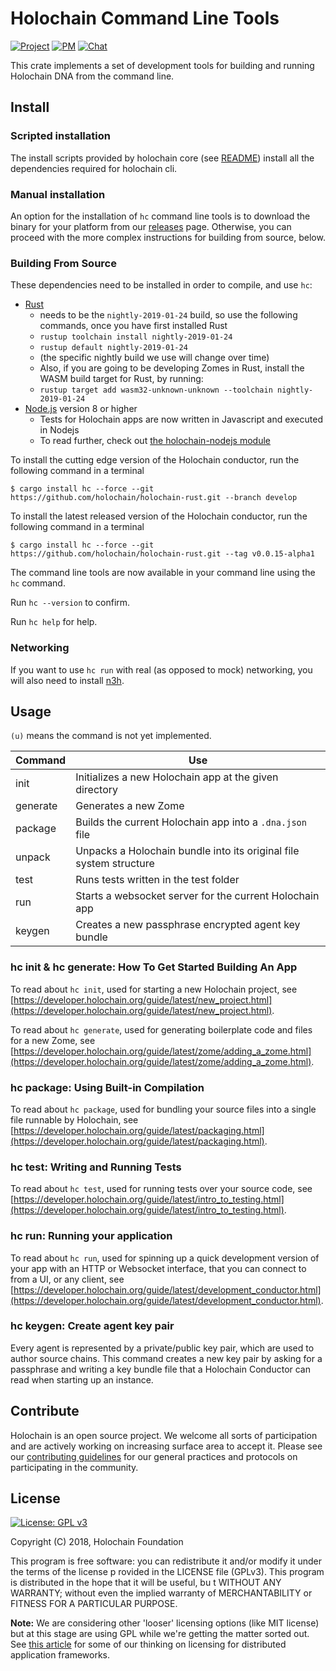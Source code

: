 # Holochain Command Line Tools

[![Project](https://img.shields.io/badge/project-holochain-blue.svg?style=flat-square)](http://holochain.org/)
[![PM](https://img.shields.io/badge/pm-waffle-blue.svg?style=flat-square)](https://waffle.io/holochain/org)
[![Chat](https://img.shields.io/badge/chat-chat%2eholochain%2enet-blue.svg?style=flat-square)](https://chat.holochain.org)

This crate implements a set of development tools for building and running Holochain DNA from the command line.

## Install

### Scripted installation

The install scripts provided by holochain core (see [README](../README.md)) install all the dependencies required for holochain cli.

### Manual installation

An option for the installation of `hc` command line tools is to download the binary for your platform from our [releases](https://github.com/holochain/holochain-rust/releases) page. Otherwise, you can proceed with the more complex instructions for building from source, below.

### Building From Source

These dependencies need to be installed in order to compile, and use `hc`:

- [Rust](https://www.rust-lang.org/en-US/install.html)
  - needs to be the `nightly-2019-01-24` build, so use the following commands, once you have first installed Rust
  - `rustup toolchain install nightly-2019-01-24`
  - `rustup default nightly-2019-01-24`
  - (the specific nightly build we use will change over time)
  - Also, if you are going to be developing Zomes in Rust, install the WASM build target for Rust, by running:
  - `rustup target add wasm32-unknown-unknown --toolchain nightly-2019-01-24`
- [Node.js](https://nodejs.org) version 8 or higher
  - Tests for Holochain apps are now written in Javascript and executed in Nodejs
  - To read further, check out [the holochain-nodejs module](https://www.npmjs.com/package/@holochain/holochain-nodejs)


To install the cutting edge version of the Holochain conductor, run the following command in a terminal
```shell
$ cargo install hc --force --git https://github.com/holochain/holochain-rust.git --branch develop
```

To install the latest released version of the Holochain conductor, run the following command in a terminal
```shell
$ cargo install hc --force --git https://github.com/holochain/holochain-rust.git --tag v0.0.15-alpha1
```

The command line tools are now available in your command line using the `hc` command.

Run `hc --version` to confirm.

Run `hc help` for help.

### Networking

If you want to use `hc run` with real (as opposed to mock) networking, you will also need to install [n3h](https://github.com/holochain/n3h).

## Usage

`(u)` means the command is not yet implemented.

| Command   | Use                                                                 |
|-----------|---------------------------------------------------------------------|
| init      | Initializes a new Holochain app at the given directory              |
| generate  | Generates a new Zome                                                |
| package   | Builds the current Holochain app into a `.dna.json` file            |
| unpack    | Unpacks a Holochain bundle into its original file system structure  |
| test      | Runs tests written in the test folder                               |
| run       | Starts a websocket server for the current Holochain app             |
| keygen    | Creates a new passphrase encrypted agent key bundle                 |

### hc init & hc generate: How To Get Started Building An App

To read about `hc init`, used for starting a new Holochain project, see [https://developer.holochain.org/guide/latest/new_project.html](https://developer.holochain.org/guide/latest/new_project.html).

To read about `hc generate`, used for generating boilerplate code and files for a new Zome, see [https://developer.holochain.org/guide/latest/zome/adding_a_zome.html](https://developer.holochain.org/guide/latest/zome/adding_a_zome.html).

### hc package: Using Built-in Compilation

To read about `hc package`, used for bundling your source files into a single file runnable by Holochain, see [https://developer.holochain.org/guide/latest/packaging.html](https://developer.holochain.org/guide/latest/packaging.html).

### hc test: Writing and Running Tests

To read about `hc test`, used for running tests over your source code, see [https://developer.holochain.org/guide/latest/intro_to_testing.html](https://developer.holochain.org/guide/latest/intro_to_testing.html).

### hc run: Running your application

To read about `hc run`, used for spinning up a quick development version of your app with an HTTP or Websocket interface, that you can connect to from a UI, or any client, see [https://developer.holochain.org/guide/latest/development_conductor.html](https://developer.holochain.org/guide/latest/development_conductor.html).

### hc keygen: Create agent key pair

Every agent is represented by a private/public key pair, which are used to author source chains.
This command creates a new key pair by asking for a passphrase and writing a key bundle file that a Holochain Conductor
can read when starting up an instance.

## Contribute
Holochain is an open source project.  We welcome all sorts of participation and are actively working on increasing surface area to accept it.  Please see our [contributing guidelines](../CONTRIBUTING.md) for our general practices and protocols on participating in the community.

## License
[![License: GPL v3](https://img.shields.io/badge/License-GPL%20v3-blue.svg)](http://www.gnu.org/licenses/gpl-3.0)

Copyright (C) 2018, Holochain Foundation

This program is free software: you can redistribute it and/or modify it under the terms of the license p
rovided in the LICENSE file (GPLv3).  This program is distributed in the hope that it will be useful, bu
t WITHOUT ANY WARRANTY; without even the implied warranty of MERCHANTABILITY or FITNESS FOR A PARTICULAR
 PURPOSE.

**Note:** We are considering other 'looser' licensing options (like MIT license) but at this stage are using GPL while we're getting the matter sorted out.  See [this article](https://medium.com/holochain/licensing-needs-for-truly-p2p-software-a3e0fa42be6c) for some of our thinking on licensing for distributed application frameworks.
